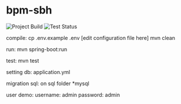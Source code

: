 # bpm-sbh

<img src="https://ci.appveyor.com/api/projects/status/pm6m6c5nwy4nfm06?svg=true" alt="Project Build">
<img src="https://ci.appveyor.com/api/projects/status/pm6m6c5nwy4nfm06?svg=true&passingText=Test%20-%20Passed" alt="Test Status">

compile:
cp .env.example .env [edit configuration file here]
mvn clean

run:
mvn spring-boot:run  

test:
mvn test

setting db:
application.yml

migration sql:
on sql folder *mysql

user demo:
username: admin 
password: admin


